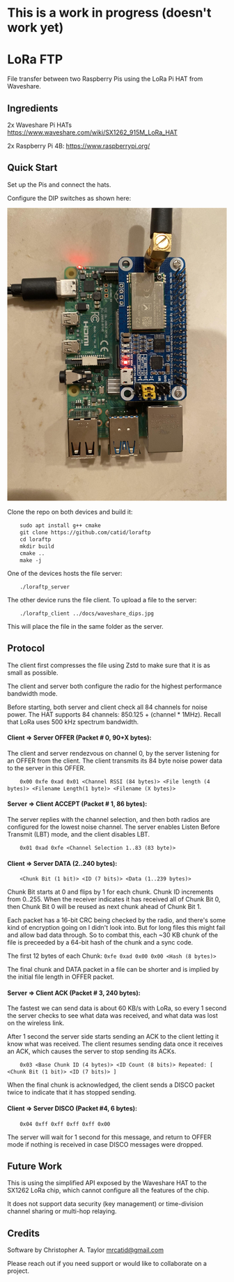 # This is a work in progress (doesn't work yet)

# LoRa FTP

File transfer between two Raspberry Pis using the LoRa Pi HAT from Waveshare.


## Ingredients

2x Waveshare Pi HATs
https://www.waveshare.com/wiki/SX1262_915M_LoRa_HAT

2x Raspberry Pi 4B:
https://www.raspberrypi.org/


## Quick Start

Set up the Pis and connect the hats.

Configure the DIP switches as shown here:

![alt text](https://github.com/catid/loraftp/raw/master/docs/waveshare_dips.jpg "DIP switch settings for LoRa HAT")

Clone the repo on both devices and build it:

```
    sudo apt install g++ cmake
    git clone https://github.com/catid/loraftp
    cd loraftp
    mkdir build
    cmake ..
    make -j
```

One of the devices hosts the file server:

```
    ./loraftp_server
```

The other device runs the file client.  To upload a file to the server:

```
    ./loraftp_client ../docs/waveshare_dips.jpg
```

This will place the file in the same folder as the server.


## Protocol

The client first compresses the file using Zstd to make sure that it is as small as possible.

The client and server both configure the radio for the highest performance bandwidth mode.

Before starting, both server and client check all 84 channels for noise power.
The HAT supports 84 channels: 850.125 + (channel * 1MHz).  Recall that LoRa uses 500 kHz spectrum bandwidth.


#### Client => Server OFFER (Packet # 0, 90+X bytes):

The client and server rendezvous on channel 0, by the server listening for an OFFER from the client.
The client transmits its 84 byte noise power data to the server in this OFFER.

```
    0x00 0xfe 0xad 0x01 <Channel RSSI (84 bytes)> <File length (4 bytes)> <Filename Length(1 byte)> <Filename (X bytes)>
```


#### Server => Client ACCEPT (Packet # 1, 86 bytes):

The server replies with the channel selection, and then both radios are configured for the lowest noise channel.
The server enables Listen Before Transmit (LBT) mode, and the client disables LBT.

```
    0x01 0xad 0xfe <Channel Selection 1..83 (83 byte)>
```


#### Client => Server DATA (2..240 bytes):

```
    <Chunk Bit (1 bit)> <ID (7 bits)> <Data (1..239 bytes)>
```

Chunk Bit starts at 0 and flips by 1 for each chunk.
Chunk ID increments from 0..255.
When the receiver indicates it has received all of Chunk Bit 0, then
Chunk Bit 0 will be reused as next chunk ahead of Chunk Bit 1.

Each packet has a 16-bit CRC being checked by the radio, and there's some kind of encryption going on I didn't look into.
But for long files this might fail and allow bad data through.  So to combat this, each ~30 KB chunk of the file is
preceeded by a 64-bit hash of the chunk and a sync code.

The first 12 bytes of each Chunk: `0xfe 0xad 0x00 0x00 <Hash (8 bytes)>`

The final chunk and DATA packet in a file can be shorter and is implied by the initial file length in OFFER packet.


#### Server => Client ACK (Packet # 3, 240 bytes):

The fastest we can send data is about 60 KB/s with LoRa, so every 1 second the server checks
to see what data was received, and what data was lost on the wireless link.

After 1 second the server side starts sending an ACK to the client letting it know what was received.
The client resumes sending data once it receives an ACK, which causes the server to stop sending its ACKs.

```
    0x03 <Base Chunk ID (4 bytes)> <ID Count (8 bits)> Repeated: [ <Chunk Bit (1 bit)> <ID (7 bits)> ]
```


When the final chunk is acknowledged, the client sends a DISCO packet twice to indicate that it has stopped sending.

#### Client => Server DISCO (Packet #4, 6 bytes):

```
    0x04 0xff 0xff 0xff 0xff 0x00
```

The server will wait for 1 second for this message, and return to OFFER mode if nothing is received in case DISCO messages were dropped.


## Future Work

This is using the simplified API exposed by the Waveshare HAT to the SX1262 LoRa chip, which cannot configure all the features of the chip.

It does not support data security (key management) or time-division channel sharing or multi-hop relaying.


## Credits

Software by Christopher A. Taylor mrcatid@gmail.com

Please reach out if you need support or would like to collaborate on a project.
